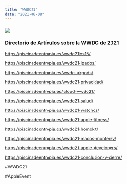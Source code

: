 ```yaml
---
title: "WWDC21"
date: "2021-06-08"
---
```


### ![](images/96620560-0021-48E2-B43B-EE50967663BB-300x114.jpeg)

### Directorio de Artículos sobre la WWDC de 2021

https://piscinadeentropia.es/wwdc21ios15/

https://piscinadeentropia.es/wwdc21-ipados/

https://piscinadeentropia.es/wwdc-airpods/

https://piscinadeentropia.es/wwdc21-privacidad/

https://piscinadeentropia.es/icloud-wwdc21/

https://piscinadeentropia.es/wwdc21-salud/

https://piscinadeentropia.es/wwdc21-watchos/

https://piscinadeentropia.es/wwdc21-apple-fitness/

https://piscinadeentropia.es/wwdc21-homekit/

https://piscinadeentropia.es/wwdc21-macos-monterey/

https://piscinadeentropia.es/wwdc21-apple-developers/

https://piscinadeentropia.es/wwdc21-conclusion-y-cierre/

#WWDC21

#AppleEvent
